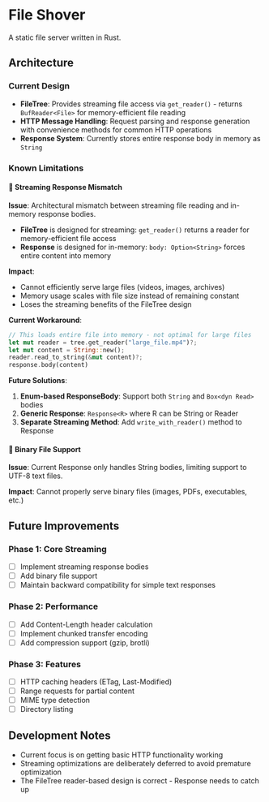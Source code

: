 # File Shover

A static file server written in Rust.

## Architecture

### Current Design

- **FileTree**: Provides streaming file access via `get_reader()` - returns `BufReader<File>` for memory-efficient file reading
- **HTTP Message Handling**: Request parsing and response generation with convenience methods for common HTTP operations
- **Response System**: Currently stores entire response body in memory as `String`

### Known Limitations

#### 🚧 Streaming Response Mismatch

**Issue**: Architectural mismatch between streaming file reading and in-memory response bodies.

- **FileTree** is designed for streaming: `get_reader()` returns a reader for memory-efficient file access
- **Response** is designed for in-memory: `body: Option<String>` forces entire content into memory

**Impact**: 
- Cannot efficiently serve large files (videos, images, archives)
- Memory usage scales with file size instead of remaining constant
- Loses the streaming benefits of the FileTree design

**Current Workaround**: 
```rust
// This loads entire file into memory - not optimal for large files
let mut reader = tree.get_reader("large_file.mp4")?;
let mut content = String::new();
reader.read_to_string(&mut content)?;
response.body(content)
```

**Future Solutions**:
1. **Enum-based ResponseBody**: Support both `String` and `Box<dyn Read>` bodies
2. **Generic Response**: `Response<R>` where R can be String or Reader
3. **Separate Streaming Method**: Add `write_with_reader()` method to Response

#### 🚧 Binary File Support

**Issue**: Current Response only handles String bodies, limiting support to UTF-8 text files.

**Impact**: Cannot properly serve binary files (images, PDFs, executables, etc.)

## Future Improvements

### Phase 1: Core Streaming
- [ ] Implement streaming response bodies
- [ ] Add binary file support
- [ ] Maintain backward compatibility for simple text responses

### Phase 2: Performance
- [ ] Add Content-Length header calculation
- [ ] Implement chunked transfer encoding
- [ ] Add compression support (gzip, brotli)

### Phase 3: Features
- [ ] HTTP caching headers (ETag, Last-Modified)
- [ ] Range requests for partial content
- [ ] MIME type detection
- [ ] Directory listing

## Development Notes

- Current focus is on getting basic HTTP functionality working
- Streaming optimizations are deliberately deferred to avoid premature optimization
- The FileTree reader-based design is correct - Response needs to catch up 